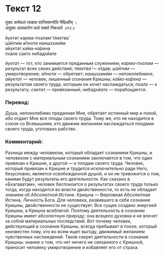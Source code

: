 # Текст 12

युक्तः कर्मफलं त्यक्त्वा शान्तिमाप्नोति नैष्ठिकीम् ।  
अयुक्तः कामकारेण फले सक्तो निबध्यते ॥१२॥

йуктат̣ карма-пхалам̇ тйактва̄  
ш́а̄нтим а̄пноти наишх̣хикӣм  
айуктат̣ ка̄ма-ка̄рен̣а  
пхале сакто нибадхйате

_йуктат̣_ — тот, кто занимается преданным служением; _карма-пхалам_ — результат всех своих действий; _тйактва̄_ — отдав; _ш́а̄нтим_ — умиротворение; _а̄пноти_ — обретает; _наишх̣хикӣм_ — непоколебимое; _айуктат̣_ — человек, лишенный сознания Кришны; _ка̄ма-ка̄рен̣а_ — результатом своего труда, которым он хочет наслаждаться; _пхале_ — к результату; _сактат̣_ — привязанный; _нибадхйате_ — порабощается.

### Перевод:

Душа, непоколебимо преданная Мне, обретает истинный мир и покой, ибо отдает Мне все плоды своего труда. Тому же, кто не находится в союзе со Всевышним, кто движим желанием наслаждаться плодами своего труда, уготовано рабство.

### Комментарий:

Разница между человеком, который обладает сознанием Кришны, и человеком с материальным сознанием заключается в том, что один привязан к Кришне, а другой — к плодам своего труда. Человек, который привязан к Кришне и трудится исключительно ради Него, безусловно, является освобожденной душой, и он не тревожится о том, какими будут результаты его деятельности. Как сказано в «Бхагаватам», человек беспокоится о результатах своего труда только тогда, когда находится во власти двойственности, то есть не обладает знанием об Абсолютной Истине. Кришна — Верховная Абсолютная Истина, Личность Бога. Для человека, развившего в себе сознание Кришны, двойственности не существует. Все сущее создано энергией Кришны, а Кришна всеблагой. Поэтому деятельность в сознании Кришны имеет абсолютную природу; она всецело духовна и не влечет за собой материальных последствий. Вот почему человек, действующий в сознании Кришны, всегда пребывает в покое, который неизвестен тому, кто во всем ищет выгоду, движимый желанием чувственных наслаждений. Таков секрет деятельности в сознании Кришны: знание о том, что нет ничего не связанного с Кришной, приносит человеку умиротворение и избавляет его от страха.